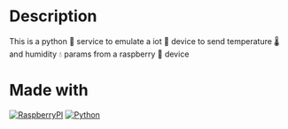 # Description
This is a python 🐍 service to emulate a iot 🤖 device to send temperature 🌡️ and humidity 💧 params from a raspberry 🍓 device

# Made with
[![RaspberryPI](https://img.shields.io/badge/raspberry-c51a4a?style=for-the-badge&logo=raspberrypi&logoColor=white&labelColor=000000)]()
[![Python](https://img.shields.io/badge/python-2b5b84?style=for-the-badge&logo=python&logoColor=white&labelColor=000000)]()